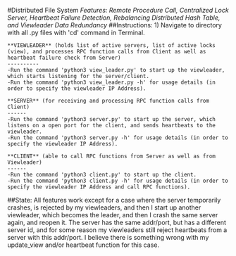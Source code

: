 #Distributed File System
*Features: Remote Procedure Call, Centralized Lock Server, Heartbeat Failure Detection, Rebalancing Distributed Hash Table, and Viewleader Data Redundancy*
##Instructions:
	1) Navigate to directory with all .py files with 'cd' command in Terminal.
	
	**VIEWLEADER** (holds list of active servers, list of active locks (view), and processes RPC function calls from Client as well as heartbeat failure check from Server)
	----------
	-Run the command 'python3 view_leader.py' to start up the viewleader, which starts listening for the server/client.
	-Run the command 'python3 view_leader.py -h' for usage details (in order to specify the viewleader IP Address).

	**SERVER** (for receiving and processing RPC function calls from Client)
	------
	-Run the command 'python3 server.py' to start up the server, which listens on a open port for the client, and sends heartbeats to the viewleader.
	-Run the command 'python3 server.py -h' for usage details (in order to specify the viewleader IP Address).

	**CLIENT** (able to call RPC functions from Server as well as from Viewleader)
	------
	-Run the command 'python3 client.py' to start up the client. 
	-Run the command 'python3 client.py -h' for usage details (in order to specify the viewleader IP Address and call RPC functions).

##State:
	All features work except for a case where the server temporarily crashes, is rejected by my viewleaders, and then I start up another viewleader, which becomes the leader, and then I crash the same server again, and reopen it. The server has the same addr/port, but has a different server id, and for some reason my viewleaders still reject heartbeats from a server with this addr/port. I believe there is something wrong with my update_view and/or heartbeat function for this case.

